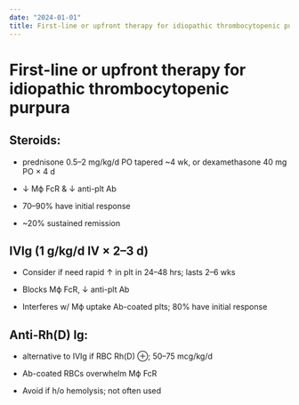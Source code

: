 ```yaml
---
date: "2024-01-01"
title: First-line or upfront therapy for idiopathic thrombocytopenic purpura
---
```


# First-line or upfront therapy for idiopathic thrombocytopenic purpura

## Steroids:

- prednisone 0.5–2 mg/kg/d PO tapered ~4 wk, or dexamethasone 40 mg PO × 4 d

- ↓ Mϕ FcR & ↓ anti-plt Ab

- 70–90% have initial response

- ~20% sustained remission

## IVIg (1 g/kg/d IV × 2–3 d)

* Consider if need rapid ↑ in plt in 24–48 hrs; lasts 2–6 wks

* Blocks Mϕ FcR, ↓ anti-plt Ab

* Interferes w/ Mϕ uptake Ab-coated plts; 80% have initial response

## Anti-Rh(D) Ig:

* alternative to IVIg if RBC Rh(D) ⊕; 50–75 mcg/kg/d

* Ab-coated RBCs overwhelm Mϕ FcR

* Avoid if h/o hemolysis; not often used
